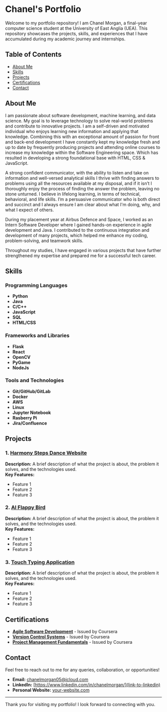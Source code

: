# Chanel's Portfolio

Welcome to my portfolio repository! I am Chanel Morgan, a final-year computer science student at the University of East Anglia (UEA). This repository showcases the projects, skills, and experiences that I have accumulated during my academic journey and internships. 

## Table of Contents

- [About Me](#about-me)
- [Skills](#skills)
- [Projects](#projects)
- [Certifications](#certifications)
- [Contact](#contact)

## About Me

I am passionate about software development, machine learning, and data science. My goal is to leverage technology to solve real-world problems and contribute to innovative projects. 
I am a self-driven and motivated individual who enjoys learning new information and applying that knowledge. Combining this with an exceptional amount of passion for front and back-end development I have constantly kept my knowledge fresh and up to date by frequently producing projects and attending online courses to increase my knowledge within the Software Engineering space. Which has resulted in developing a strong foundational base with HTML, CSS & JavaScript. 

A strong confident communicator, with the ability to listen and take on information and well-versed analytical skills I thrive with finding answers to problems using all the resources available at my disposal, and if it isn’t I thoroughly enjoy the process of finding the answer the problem, leaving no stone unturned. I believe in lifelong learning, in terms of technical, behavioral, and life skills. I’m a persuasive communicator who is both direct and succinct and I always ensure I am clear about what I'm doing, why, and what I expect of others.


During my placement year at Airbus Defence and Space, I worked as an Intern Software Developer where I gained hands-on experience in agile development and Java. I contributed to the continuous integration and development of many projects, which helped me enhance my coding, problem-solving, and teamwork skills.

Throughout my studies, I have engaged in various projects that have further strengthened my expertise and prepared me for a successful tech career.

## Skills

### Programming Languages
- **Python**
- **Java**
- **C/C++**
- **JavaScript**
- **SQL**
- **HTML/CSS**

### Frameworks and Libraries
- **Flask**
- **React**
- **OpenCV**
- **PyGame**
- **NodeJs**

### Tools and Technologies
- **Git/GitHub/GitLab**
- **Docker**
- **AWS**
- **Linux**
- **Jupyter Notebook**
- **Rasberry Pi**
- **Jira/Confluence**

## Projects

### 1. [Harmony Steps Dance Website](link-to-project)
**Description:** A brief description of what the project is about, the problem it solves, and the technologies used.  
**Key Features:**
- Feature 1
- Feature 2
- Feature 3

### 2. [AI Flappy Bird](link-to-project)
**Description:** A brief description of what the project is about, the problem it solves, and the technologies used.  
**Key Features:**
- Feature 1
- Feature 2
- Feature 3

### 3. [Touch Typing Application](link-to-project)
**Description:** A brief description of what the project is about, the problem it solves, and the technologies used.  
**Key Features:**
- Feature 1
- Feature 2
- Feature 3

## Certifications

- **[Agile Software Development](https://drive.google.com/file/d/1U0IcdDyJw0mNphO0i1UObgKt7mINkCAB/view?usp=sharing)** - Issued by Coursera
- **[Version Control Systems](https://drive.google.com/file/d/1tIZVqWKAAAjo641y9_4g3Ucmu7BfEmRE/view?usp=drive_link)** - Issued by Coursera
- **[Project Management Fundamentals](https://drive.google.com/file/d/1pdEolT5qOK-FEmT9wVXJ2iE7sXiPEO4U/view?usp=drive_link)** - Issued by Coursera

## Contact

Feel free to reach out to me for any queries, collaboration, or opportunities!

- **Email:** chanelmorgan05@icloud.com
- **LinkedIn:** [https://www.linkedin.com/in/chanelmorgan/](link-to-linkedin)
- **Personal Website:** [your-website.com](link-to-website)

---

Thank you for visiting my portfolio! I look forward to connecting with you.
